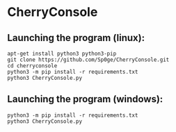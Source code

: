 # CherryConsole
## Launching the program (linux): 
```
apt-get install python3 python3-pip
git clone https://github.com/Sp0ge/CherryConsole.git
cd cherryconsole
python3 -m pip install -r requirements.txt 
python3 CherryConsole.py  
```
## Launching the program (windows): 
```
python3 -m pip install -r requirements.txt 
python3 CherryConsole.py 

```
